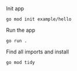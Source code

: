 Init app
```
go mod init example/hello
```

Run the app
```
go run .
```

Find all imports and install
```
go mod tidy
```


